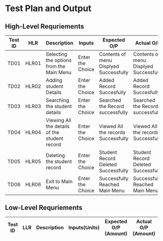 # **Test Plan and Output**

## High-Level Requriements

|Test ID| HLR | Description| Inputs|Expected O/P | Actual O/P|
--- | --- | --- | --- | --- | --- |
|TD01|HLR01|Selecting the options from the Main Menu|Enter the Choice|Contents of menu Displyed Successfully|Contents of menu Displyed Successfully|
|TD02|HLR02|Adding student Details|Enter the Choice|Added Record Succesfully|Added Record Succesfully|
|TD03|HLR03|Searching the student details|Enter the Choice|Searched the Record successfully|Searched the Record successfully|
|TD04|HLR04|Viewing All the details of the student record|Enter the Choice|Viewed All the records Successfully|Viewed All the records Successfully|
|TD05|HLR05|Deleting the student record|Enter the Choice|Student Record Deleted Successfully|Student Record Deleted Successfully|
|TD06|HLR06|Exit to Main Menu|Enter the Choice| Successfully Reached Main Menu|Successfully Reached Main Menu|


## Low-Level Requriements



|Test ID| LLR | Description| Inputs(Units)|Expected O/P (Amount)| Actual O/P (Amount)|
--- | --- | --- | --- | --- | --- |
